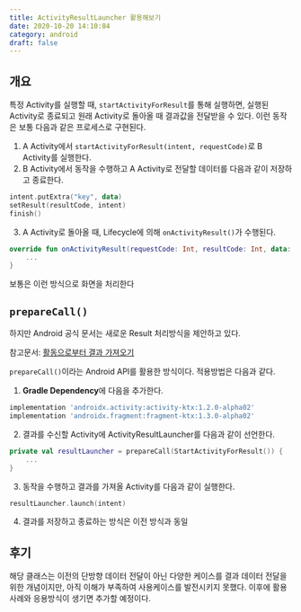 ```yaml
---
title: ActivityResultLauncher 활용해보기
date: 2020-10-20 14:10:84
category: android
draft: false
---
```


## 개요

특정 Activity를 실행할 때, `startActivityForResult`를 통해 실행하면, 실행된 Activity로 종료되고 원래 Activity로 돌아올 때 결과값을 전달받을 수 있다.
이런 동작은 보통 다음과 같은 프로세스로 구현된다.

1. A Activity에서 `startActivityForResult(intent, requestCode)`로 B Activity를 실행한다.
2. B Activity에서 동작을 수행하고 A Activity로 전달할 데이터를 다음과 같이 저장하고 종료한다.

```kotlin
intent.putExtra("key", data)
setResult(resultCode, intent)
finish()
```

3. A Activity로 돌아올 때, Lifecycle에 의해 `onActivityResult()`가 수행된다.

```kotlin
override fun onActivityResult(requestCode: Int, resultCode: Int, data: Intent?) {
    ...
}
```

보통은 이런 방식으로 화면을 처리한다

## `prepareCall()`

하지만 Android 공식 문서는 새로운 Result 처리방식을 제안하고 있다.

참고문서: [활동으로부터 결과 가져오기](https://developer.android.com/training/basics/intents/result?hl=ko)

`prepareCall()`이라는 Android API를 활용한 방식이다. 적용방법은 다음과 같다.

1. **Gradle Dependency**에 다음을 추가한다.

```gradle
implementation 'androidx.activity:activity-ktx:1.2.0-alpha02'
implementation 'androidx.fragment:fragment-ktx:1.3.0-alpha02'
```

2. 결과를 수신할 Activity에 ActivityResultLauncher를 다음과 같이 선언한다.

```kotlin
private val resultLauncher = prepareCall(StartActivityForResult()) {
    ...
}
```

3. 동작을 수행하고 결과를 가져올 Activity를 다음과 같이 실행한다.

```kotlin
resultLauncher.launch(intent)
```

4. 결과를 저장하고 종료하는 방식은 이전 방식과 동일

## 후기

해당 클래스는 이전의 단방향 데이터 전달이 아닌 다양한 케이스를 결과 데이터 전달을 위한 개념이지만, 아직 이해가 부족하여 사용케이스를 발전시키지 못했다. 이후에 활용사례와 응용방식이 생기면 추가할 예정이다.
